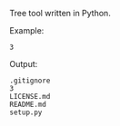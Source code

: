 Tree tool written in Python.

Example:

```
3
```

Output:

```
.gitignore
3
LICENSE.md
README.md
setup.py
```
